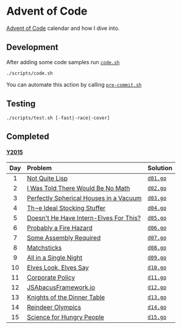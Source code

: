 Advent of Code
==============

[Advent of Code](https://adventofcode.com/) calendar and how I dive into.

Development
-----------

After adding some code samples run [`code.sh`](./scripts/code.sh)

```shell
./scripts/code.sh
```

You can automate this action by calling [`pre-commit.sh`](./scripts/pre-commit.sh)

Testing
-------

```shell
./scripts/test.sh [-fast|-race|-cover]
```

Completed
---------

#### [Y2015](https://adventofcode.com/2015/)

| Day | Problem                                                                       | Solution                            |
|:---:|:------------------------------------------------------------------------------|:------------------------------------|
|  1  | [Not Quite Lisp](https://adventofcode.com/2015/day/1)                         | [`d01.go`](./internal/y2015/d01.go) |
|  2  | [I Was Told There Would Be No Math](https://adventofcode.com/2015/day/2)      | [`d02.go`](./internal/y2015/d02.go) |
|  3  | [Perfectly Spherical Houses in a Vacuum](https://adventofcode.com/2015/day/3) | [`d03.go`](./internal/y2015/d03.go) |
|  4  | [Th¬e Ideal Stocking Stuffer](https://adventofcode.com/2015/day/4)            | [`d04.go`](./internal/y2015/d04.go) |
|  5  | [Doesn't He Have Intern-Elves For This?](https://adventofcode.com/2015/day/5) | [`d05.go`](./internal/y2015/d05.go) |
|  6  | [Probably a Fire Hazard](https://adventofcode.com/2015/day/6)                 | [`d06.go`](./internal/y2015/d06.go) |
|  7  | [Some Assembly Required](https://adventofcode.com/2015/day/7)                 | [`d07.go`](./internal/y2015/d07.go) |
|  8  | [Matchsticks](https://adventofcode.com/2015/day/8)                            | [`d08.go`](./internal/y2015/d08.go) |
|  9  | [All in a Single Night](https://adventofcode.com/2015/day/9)                  | [`d09.go`](./internal/y2015/d09.go) |
| 10  | [Elves Look, Elves Say](https://adventofcode.com/2015/day/10)                 | [`d10.go`](./internal/y2015/d10.go) |
| 11  | [Corporate Policy](https://adventofcode.com/2015/day/11)                      | [`d11.go`](./internal/y2015/d11.go) |
| 12  | [JSAbacusFramework.io](https://adventofcode.com/2015/day/12)                  | [`d12.go`](./internal/y2015/d12.go) |
| 13  | [Knights of the Dinner Table](https://adventofcode.com/2015/day/13)           | [`d13.go`](./internal/y2015/d13.go) |
| 14  | [Reindeer Olympics](https://adventofcode.com/2015/day/14)                     | [`d14.go`](./internal/y2015/d14.go) |
| 15  | [Science for Hungry People](https://adventofcode.com/2015/day/15)             | [`d15.go`](./internal/y2015/d15.go) |
